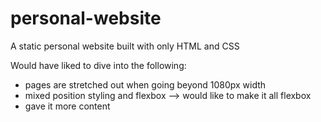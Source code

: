 # personal-website
A static personal website built with only HTML and CSS

Would have liked to dive into the following:
- pages are stretched out when going beyond 1080px width
- mixed position styling and flexbox --> would like to make it all flexbox
- gave it more content
